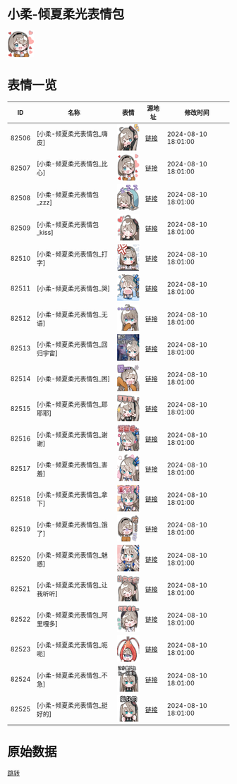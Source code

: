 # 小柔-倾夏柔光表情包

<img src="./cover.png" height="60" alt="cover" />

# 表情一览

|ID|名称|表情|源地址|修改时间|
|----|----|----|----|----|
|82506|[小柔-倾夏柔光表情包_嗨皮]|<img src="./pic/082506_%5B小柔-倾夏柔光表情包_嗨皮%5D.png" height="60" alt="嗨皮"/>|[链接](https://i0.hdslb.com/bfs/garb/6e7cdb206473ec8dee0e52b8606901d8311d320a.png)|2024-08-10 18:01:00|
|82507|[小柔-倾夏柔光表情包_比心]|<img src="./pic/082507_%5B小柔-倾夏柔光表情包_比心%5D.png" height="60" alt="比心"/>|[链接](https://i0.hdslb.com/bfs/garb/725be0ee0951ae3544d9f23051b286377b6af693.png)|2024-08-10 18:01:00|
|82508|[小柔-倾夏柔光表情包_zzz]|<img src="./pic/082508_%5B小柔-倾夏柔光表情包_zzz%5D.png" height="60" alt="zzz"/>|[链接](https://i0.hdslb.com/bfs/garb/a5c46f697ab5c8563319d3b65005e9f0cb0eb040.png)|2024-08-10 18:01:00|
|82509|[小柔-倾夏柔光表情包_kiss]|<img src="./pic/082509_%5B小柔-倾夏柔光表情包_kiss%5D.png" height="60" alt="kiss"/>|[链接](https://i0.hdslb.com/bfs/garb/eaee25502766a3aa8da779e8e2ac717ff89c593f.png)|2024-08-10 18:01:00|
|82510|[小柔-倾夏柔光表情包_打字]|<img src="./pic/082510_%5B小柔-倾夏柔光表情包_打字%5D.png" height="60" alt="打字"/>|[链接](https://i0.hdslb.com/bfs/garb/76e1dfa440653e348f1d827bbb2e1ecae888145d.png)|2024-08-10 18:01:00|
|82511|[小柔-倾夏柔光表情包_哭]|<img src="./pic/082511_%5B小柔-倾夏柔光表情包_哭%5D.png" height="60" alt="哭"/>|[链接](https://i0.hdslb.com/bfs/garb/23b213cc960e28fed61ef9d81905b4aa8cb06888.png)|2024-08-10 18:01:00|
|82512|[小柔-倾夏柔光表情包_无语]|<img src="./pic/082512_%5B小柔-倾夏柔光表情包_无语%5D.png" height="60" alt="无语"/>|[链接](https://i0.hdslb.com/bfs/garb/db87ebc0045b5b153f0889afe38ecd117d953093.png)|2024-08-10 18:01:00|
|82513|[小柔-倾夏柔光表情包_回归宇宙]|<img src="./pic/082513_%5B小柔-倾夏柔光表情包_回归宇宙%5D.png" height="60" alt="回归宇宙"/>|[链接](https://i0.hdslb.com/bfs/garb/fc108900a2575299e9ef6b9c69a6cab760677fc9.png)|2024-08-10 18:01:00|
|82514|[小柔-倾夏柔光表情包_困]|<img src="./pic/082514_%5B小柔-倾夏柔光表情包_困%5D.png" height="60" alt="困"/>|[链接](https://i0.hdslb.com/bfs/garb/4af63570ec1ad27a233bb3f5e34166971916c04a.png)|2024-08-10 18:01:00|
|82515|[小柔-倾夏柔光表情包_耶耶耶]|<img src="./pic/082515_%5B小柔-倾夏柔光表情包_耶耶耶%5D.png" height="60" alt="耶耶耶"/>|[链接](https://i0.hdslb.com/bfs/garb/ff4b8971649d023b82fbcd45c327d4ed7da6a336.png)|2024-08-10 18:01:00|
|82516|[小柔-倾夏柔光表情包_谢谢]|<img src="./pic/082516_%5B小柔-倾夏柔光表情包_谢谢%5D.png" height="60" alt="谢谢"/>|[链接](https://i0.hdslb.com/bfs/garb/f2640e8015e4ea5d5c606f22ac33be4ad85ddba9.png)|2024-08-10 18:01:00|
|82517|[小柔-倾夏柔光表情包_害羞]|<img src="./pic/082517_%5B小柔-倾夏柔光表情包_害羞%5D.png" height="60" alt="害羞"/>|[链接](https://i0.hdslb.com/bfs/garb/eac353afc7f3de5a9446b2fcd0302cb9384dbf47.png)|2024-08-10 18:01:00|
|82518|[小柔-倾夏柔光表情包_拿下]|<img src="./pic/082518_%5B小柔-倾夏柔光表情包_拿下%5D.png" height="60" alt="拿下"/>|[链接](https://i0.hdslb.com/bfs/garb/1f19c4ce33a9c1336330adf2b995c3a222e30bb4.png)|2024-08-10 18:01:00|
|82519|[小柔-倾夏柔光表情包_饿了]|<img src="./pic/082519_%5B小柔-倾夏柔光表情包_饿了%5D.png" height="60" alt="饿了"/>|[链接](https://i0.hdslb.com/bfs/garb/95070048c1fa218d709073dd4babaa401d4d23df.png)|2024-08-10 18:01:00|
|82520|[小柔-倾夏柔光表情包_魅惑]|<img src="./pic/082520_%5B小柔-倾夏柔光表情包_魅惑%5D.png" height="60" alt="魅惑"/>|[链接](https://i0.hdslb.com/bfs/garb/54ad55469caf7f1c6a158a4ac2f98b6b946edff4.png)|2024-08-10 18:01:00|
|82521|[小柔-倾夏柔光表情包_让我听听]|<img src="./pic/082521_%5B小柔-倾夏柔光表情包_让我听听%5D.png" height="60" alt="让我听听"/>|[链接](https://i0.hdslb.com/bfs/garb/3c7d37f7d8136451df00a95c6b7448fa1eaa1ac9.png)|2024-08-10 18:01:00|
|82522|[小柔-倾夏柔光表情包_阿里嘎多]|<img src="./pic/082522_%5B小柔-倾夏柔光表情包_阿里嘎多%5D.png" height="60" alt="阿里嘎多"/>|[链接](https://i0.hdslb.com/bfs/garb/4d62d80f1cf39bec7634da2c7161d1d8951f7df6.png)|2024-08-10 18:01:00|
|82523|[小柔-倾夏柔光表情包_呃呃]|<img src="./pic/082523_%5B小柔-倾夏柔光表情包_呃呃%5D.png" height="60" alt="呃呃"/>|[链接](https://i0.hdslb.com/bfs/garb/743b8362a02dcf03529fd22697ea57769d077ba2.png)|2024-08-10 18:01:00|
|82524|[小柔-倾夏柔光表情包_不急]|<img src="./pic/082524_%5B小柔-倾夏柔光表情包_不急%5D.png" height="60" alt="不急"/>|[链接](https://i0.hdslb.com/bfs/garb/ba9055472f21f898d85667adc6f620ab305e4b46.png)|2024-08-10 18:01:00|
|82525|[小柔-倾夏柔光表情包_挺好的]|<img src="./pic/082525_%5B小柔-倾夏柔光表情包_挺好的%5D.png" height="60" alt="挺好的"/>|[链接](https://i0.hdslb.com/bfs/garb/5a29086901997b322d80f19a6cb74182732e85d4.png)|2024-08-10 18:01:00|

# 原始数据

[跳转](./raw.json)

